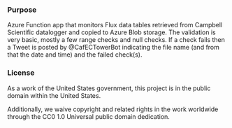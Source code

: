 ### Purpose

Azure Function app that monitors Flux data tables retrieved from Campbell Scientific datalogger and copied to Azure Blob storage.  The validation is very basic, mostly a few range checks and null checks.  If a check fails then a Tweet is posted by @CafECTowerBot indicating the file name (and from that the date and time) and the failed check(s).

### License

As a work of the United States government, this project is in the public domain within the United States.

Additionally, we waive copyright and related rights in the work worldwide through the CC0 1.0 Universal public domain dedication.